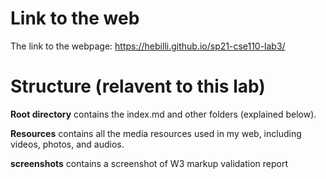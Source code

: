 # Link to the web
The link to the webpage: https://hebilli.github.io/sp21-cse110-lab3/

# Structure (relavent to this lab)
**Root directory** contains the index.md and other folders (explained below).

**Resources** contains all the media resources used in my web, including videos, photos, and audios.

**screenshots** contains a screenshot of W3 markup validation report